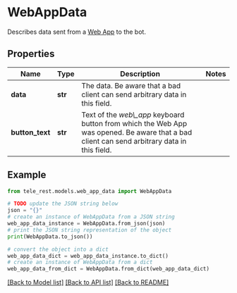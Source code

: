 # WebAppData

Describes data sent from a [Web App](https://core.telegram.org/bots/webapps) to the bot.

## Properties

Name | Type | Description | Notes
------------ | ------------- | ------------- | -------------
**data** | **str** | The data. Be aware that a bad client can send arbitrary data in this field. | 
**button_text** | **str** | Text of the *web\\_app* keyboard button from which the Web App was opened. Be aware that a bad client can send arbitrary data in this field. | 

## Example

```python
from tele_rest.models.web_app_data import WebAppData

# TODO update the JSON string below
json = "{}"
# create an instance of WebAppData from a JSON string
web_app_data_instance = WebAppData.from_json(json)
# print the JSON string representation of the object
print(WebAppData.to_json())

# convert the object into a dict
web_app_data_dict = web_app_data_instance.to_dict()
# create an instance of WebAppData from a dict
web_app_data_from_dict = WebAppData.from_dict(web_app_data_dict)
```
[[Back to Model list]](../README.md#documentation-for-models) [[Back to API list]](../README.md#documentation-for-api-endpoints) [[Back to README]](../README.md)


